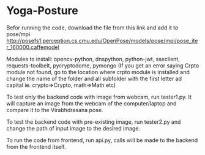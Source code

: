 # Yoga-Posture

Befor running the code, download the file from this link and add it to pose/mpi
http://posefs1.perception.cs.cmu.edu/OpenPose/models/pose/mpi/pose_iter_160000.caffemodel

Modules to install:
opencv-python, dnspython, python-jwt, sseclient, requests-toolbelt, pycryptodome, pymongo
(If you get an error saying Crpto module not found, go to the location where crpto module is installed and change the name of the folder and all subfolder with the first letter ad capital ie. crypto=>Crypto, math=>Math etc) 


To test only the backend code with image from webcam, run tester1.py. It will capture an image from the webcam of the computer/laptop and compare it to the Virabhdrasana pose.

To test the backend code with pre-existing image, run tester2.py and change the path of input image to the desired image.

To run the code from frontend, run api.py, calls will be made to the backend from the frontend itself.
